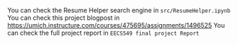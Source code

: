 You can check the Resume Helper search engine in `src/ResumeHelper.ipynb`
You can check this project blogpost in https://umich.instructure.com/courses/475695/assignments/1496525
You can check the full project report in `EECS549 final project Report` 
